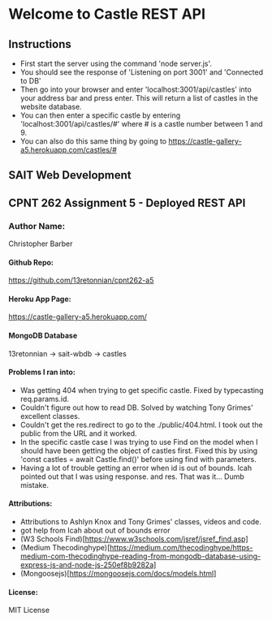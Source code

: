 # Welcome to Castle REST API
## Instructions
- First start the server using the command 'node server.js'.
- You should see the response of 'Listening on port 3001' and 'Connected to DB'
- Then go into your browser and enter 'localhost:3001/api/castles' into your address bar and press enter. This will return a list of castles in the website database.
- You can then enter a specific castle by entering 'localhost:3001/api/castles/#' where # is a castle number between 1 and 9.
- You can also do this same thing by going to https://castle-gallery-a5.herokuapp.com/castles/#

## SAIT Web Development
## CPNT 262 Assignment 5 - Deployed REST API

### Author Name:
Christopher Barber

#### Github Repo:
https://github.com/13retonnian/cpnt262-a5

#### Heroku App Page:
https://castle-gallery-a5.herokuapp.com/

#### MongoDB Database
13retonnian -> sait-wbdb -> castles

#### Problems I ran into:
- Was getting 404 when trying to get specific castle. Fixed by typecasting req.params.id.
- Couldn't figure out how to read DB. Solved by watching Tony Grimes' excellent classes.
- Couldn't get the res.redirect to go to the ./public/404.html. I took out the public from the URL and it worked.
- In the specific castle case I was trying to use Find on the model when I should have been getting the object of castles first. Fixed this by using 'const castles = await Castle.find()' before using find with parameters.
- Having a lot of trouble getting an error when id is out of bounds. Icah pointed out that I was using response. and res. That was it... Dumb mistake.

#### Attributions:
- Attributions to Ashlyn Knox and Tony Grimes' classes, videos and code.
- got help from Icah about out of bounds error
- (W3 Schools Find)[https://www.w3schools.com/jsref/jsref_find.asp]
- (Medium Thecodinghype)[https://medium.com/thecodinghype/https-medium-com-thecodinghype-reading-from-mongodb-database-using-express-js-and-node-js-250ef8b9282a]
- (Mongoosejs)[https://mongoosejs.com/docs/models.html]

#### License:
MIT License